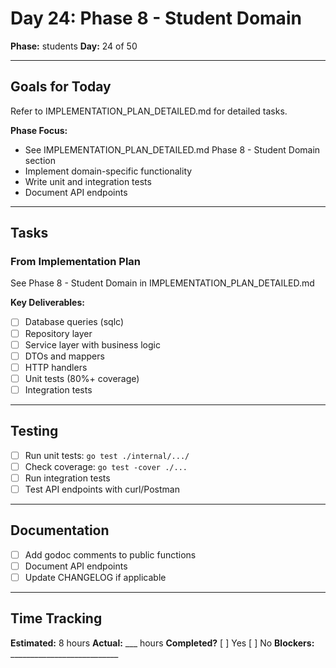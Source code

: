 # Day 24: Phase 8 - Student Domain

**Phase:** students
**Day:** 24 of 50

---

## Goals for Today

Refer to IMPLEMENTATION_PLAN_DETAILED.md for detailed tasks.

**Phase Focus:**
- See IMPLEMENTATION_PLAN_DETAILED.md Phase 8 - Student Domain section
- Implement domain-specific functionality
- Write unit and integration tests
- Document API endpoints

---

## Tasks

### From Implementation Plan
See Phase 8 - Student Domain in IMPLEMENTATION_PLAN_DETAILED.md

**Key Deliverables:**
- [ ] Database queries (sqlc)
- [ ] Repository layer
- [ ] Service layer with business logic
- [ ] DTOs and mappers
- [ ] HTTP handlers
- [ ] Unit tests (80%+ coverage)
- [ ] Integration tests

---

## Testing
- [ ] Run unit tests: `go test ./internal/.../`
- [ ] Check coverage: `go test -cover ./...`
- [ ] Run integration tests
- [ ] Test API endpoints with curl/Postman

---

## Documentation
- [ ] Add godoc comments to public functions
- [ ] Document API endpoints
- [ ] Update CHANGELOG if applicable

---

## Time Tracking
**Estimated:** 8 hours
**Actual:** ___ hours
**Completed?** [ ] Yes [ ] No
**Blockers:** ___________________________
